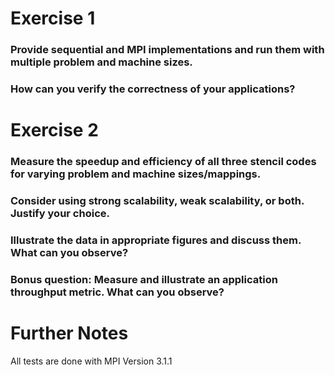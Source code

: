 # Exercise 1


### Provide sequential and MPI implementations and run them with multiple problem and machine sizes.

### How can you verify the correctness of your applications?


# Exercise 2

### Measure the speedup and efficiency of all three stencil codes for varying problem and machine sizes/mappings. 


### Consider using strong scalability, weak scalability, or both. Justify your choice.


### Illustrate the data in appropriate figures and discuss them. What can you observe?



### Bonus question: Measure and illustrate an application throughput metric. What can you observe?


# Further Notes
All tests are done with MPI Version 3.1.1